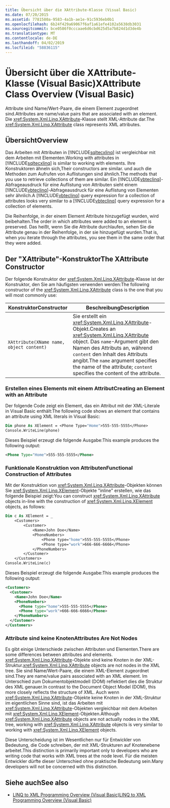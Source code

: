 ```yaml
---
title: Übersicht über die XAttribute-Klasse (Visual Basic)
ms.date: 07/20/2015
ms.assetid: 7781580a-9583-4a1b-ae1e-91c5936eb0b1
ms.openlocfilehash: 6b24f429a69067f6af1a61efe4102a5638db3031
ms.sourcegitcommit: bce0586f0cccaae6d6cbd625d5a7b824d1d3de4b
ms.translationtype: MT
ms.contentlocale: de-DE
ms.lasthandoff: 04/02/2019
ms.locfileid: "58836115"
---
```

# <a name="xattribute-class-overview-visual-basic"></a><span data-ttu-id="ce7f9-102">Übersicht über die XAttribute-Klasse (Visual Basic)</span><span class="sxs-lookup"><span data-stu-id="ce7f9-102">XAttribute Class Overview (Visual Basic)</span></span>
<span data-ttu-id="ce7f9-103">Attribute sind Name/Wert-Paare, die einem Element zugeordnet sind.</span><span class="sxs-lookup"><span data-stu-id="ce7f9-103">Attributes are name/value pairs that are associated with an element.</span></span> <span data-ttu-id="ce7f9-104">Die <xref:System.Xml.Linq.XAttribute>-Klasse stellt XML-Attribute dar.</span><span class="sxs-lookup"><span data-stu-id="ce7f9-104">The <xref:System.Xml.Linq.XAttribute> class represents XML attributes.</span></span>  
  
## <a name="overview"></a><span data-ttu-id="ce7f9-105">Übersicht</span><span class="sxs-lookup"><span data-stu-id="ce7f9-105">Overview</span></span>  
 <span data-ttu-id="ce7f9-106">Das Arbeiten mit Attributen in [!INCLUDE[sqltecxlinq](~/includes/sqltecxlinq-md.md)] ist vergleichbar mit dem Arbeiten mit Elementen.</span><span class="sxs-lookup"><span data-stu-id="ce7f9-106">Working with attributes in [!INCLUDE[sqltecxlinq](~/includes/sqltecxlinq-md.md)] is similar to working with elements.</span></span> <span data-ttu-id="ce7f9-107">Ihre Konstruktoren ähneln sich,</span><span class="sxs-lookup"><span data-stu-id="ce7f9-107">Their constructors are similar.</span></span> <span data-ttu-id="ce7f9-108">und auch die Methoden zum Aufrufen von Auflistungen sind ähnlich.</span><span class="sxs-lookup"><span data-stu-id="ce7f9-108">The methods that you use to retrieve collections of them are similar.</span></span> <span data-ttu-id="ce7f9-109">Ein [!INCLUDE[vbteclinq](~/includes/vbteclinq-md.md)]-Abfrageausdruck für eine Auflistung von Attributen sieht einem [!INCLUDE[vbteclinq](~/includes/vbteclinq-md.md)]-Abfrageausdruck für eine Auflistung von Elementen sehr ähnlich.</span><span class="sxs-lookup"><span data-stu-id="ce7f9-109">A [!INCLUDE[vbteclinq](~/includes/vbteclinq-md.md)] query expression for a collection of attributes looks very similar to a [!INCLUDE[vbteclinq](~/includes/vbteclinq-md.md)] query expression for a collection of elements.</span></span>  
  
 <span data-ttu-id="ce7f9-110">Die Reihenfolge, in der einem Element Attribute hinzugefügt wurden, wird beibehalten.</span><span class="sxs-lookup"><span data-stu-id="ce7f9-110">The order in which attributes were added to an element is preserved.</span></span> <span data-ttu-id="ce7f9-111">Das heißt, wenn Sie die Attribute durchlaufen, sehen Sie die Attribute genau in der Reihenfolge, in der sie hinzugefügt wurden.</span><span class="sxs-lookup"><span data-stu-id="ce7f9-111">That is, when you iterate through the attributes, you see them in the same order that they were added.</span></span>  
  
## <a name="the-xattribute-constructor"></a><span data-ttu-id="ce7f9-112">Der "XAttribute"-Konstruktor</span><span class="sxs-lookup"><span data-stu-id="ce7f9-112">The XAttribute Constructor</span></span>  
 <span data-ttu-id="ce7f9-113">Der folgende Konstruktor der <xref:System.Xml.Linq.XAttribute>-Klasse ist der Konstruktor, den Sie am häufigsten verwenden werden:</span><span class="sxs-lookup"><span data-stu-id="ce7f9-113">The following constructor of the <xref:System.Xml.Linq.XAttribute> class is the one that you will most commonly use:</span></span>  
  
|<span data-ttu-id="ce7f9-114">Konstruktor</span><span class="sxs-lookup"><span data-stu-id="ce7f9-114">Constructor</span></span>|<span data-ttu-id="ce7f9-115">Beschreibung</span><span class="sxs-lookup"><span data-stu-id="ce7f9-115">Description</span></span>|  
|-----------------|-----------------|  
|`XAttribute(XName name, object content)`|<span data-ttu-id="ce7f9-116">Sie erstellt ein <xref:System.Xml.Linq.XAttribute>-Objekt.</span><span class="sxs-lookup"><span data-stu-id="ce7f9-116">Creates an <xref:System.Xml.Linq.XAttribute> object.</span></span> <span data-ttu-id="ce7f9-117">Das `name`-Argument gibt den Namen des Attributs an, während `content` den Inhalt des Attributs angibt.</span><span class="sxs-lookup"><span data-stu-id="ce7f9-117">The `name` argument specifies the name of the attribute; `content` specifies the content of the attribute.</span></span>|  
  
### <a name="creating-an-element-with-an-attribute"></a><span data-ttu-id="ce7f9-118">Erstellen eines Elements mit einem Attribut</span><span class="sxs-lookup"><span data-stu-id="ce7f9-118">Creating an Element with an Attribute</span></span>  
 <span data-ttu-id="ce7f9-119">Der folgende Code zeigt ein Element, das ein Attribut mit der XML-Literale in Visual Basic enthält:</span><span class="sxs-lookup"><span data-stu-id="ce7f9-119">The following code shows an element that contains an attribute using XML literals in Visual Basic:</span></span>  
  
```vb  
Dim phone As XElement = <Phone Type="Home">555-555-5555</Phone>  
Console.WriteLine(phone)  
```  
  
 <span data-ttu-id="ce7f9-120">Dieses Beispiel erzeugt die folgende Ausgabe:</span><span class="sxs-lookup"><span data-stu-id="ce7f9-120">This example produces the following output:</span></span>  
  
```xml  
<Phone Type="Home">555-555-5555</Phone>  
```  
  
### <a name="functional-construction-of-attributes"></a><span data-ttu-id="ce7f9-121">Funktionale Konstruktion von Attributen</span><span class="sxs-lookup"><span data-stu-id="ce7f9-121">Functional Construction of Attributes</span></span>  
 <span data-ttu-id="ce7f9-122">Mit der Konstruktion von <xref:System.Xml.Linq.XAttribute>-Objekten können Sie <xref:System.Xml.Linq.XElement>-Objekte "inline" erstellen, wie das folgende Beispiel zeigt:</span><span class="sxs-lookup"><span data-stu-id="ce7f9-122">You can construct <xref:System.Xml.Linq.XAttribute> objects in-line with the construction of <xref:System.Xml.Linq.XElement> objects, as follows:</span></span>  
  
```vb  
Dim c As XElement = _  
    <Customers>  
        <Customer>  
            <Name>John Doe</Name>  
            <PhoneNumbers>  
                <Phone type="home">555-555-5555</Phone>  
                <Phone type="work">666-666-6666</Phone>  
            </PhoneNumbers>  
        </Customer>  
    </Customers>  
Console.WriteLine(c)  
```  
  
 <span data-ttu-id="ce7f9-123">Dieses Beispiel erzeugt die folgende Ausgabe:</span><span class="sxs-lookup"><span data-stu-id="ce7f9-123">This example produces the following output:</span></span>  
  
```xml  
<Customers>  
  <Customer>  
    <Name>John Doe</Name>  
    <PhoneNumbers>  
      <Phone type="home">555-555-5555</Phone>  
      <Phone type="work">666-666-6666</Phone>  
    </PhoneNumbers>  
  </Customer>  
</Customers>  
```  
  
### <a name="attributes-are-not-nodes"></a><span data-ttu-id="ce7f9-124">Attribute sind keine Knoten</span><span class="sxs-lookup"><span data-stu-id="ce7f9-124">Attributes Are Not Nodes</span></span>  
 <span data-ttu-id="ce7f9-125">Es gibt einige Unterschiede zwischen Attributen und Elementen.</span><span class="sxs-lookup"><span data-stu-id="ce7f9-125">There are some differences between attributes and elements.</span></span> <span data-ttu-id="ce7f9-126"><xref:System.Xml.Linq.XAttribute>-Objekte sind keine Knoten in der XML-Struktur.</span><span class="sxs-lookup"><span data-stu-id="ce7f9-126"><xref:System.Xml.Linq.XAttribute> objects are not nodes in the XML tree.</span></span> <span data-ttu-id="ce7f9-127">Sie sind Name/Wert-Paare, die einem XML-Element zugeordnet sind.</span><span class="sxs-lookup"><span data-stu-id="ce7f9-127">They are name/value pairs associated with an XML element.</span></span> <span data-ttu-id="ce7f9-128">Im Unterschied zum Dokumentobjektmodell (DOM) reflektiert dies die Struktur des XML genauer.</span><span class="sxs-lookup"><span data-stu-id="ce7f9-128">In contrast to the Document Object Model (DOM), this more closely reflects the structure of XML.</span></span> <span data-ttu-id="ce7f9-129">Auch wenn <xref:System.Xml.Linq.XAttribute>-Objekte keine Knoten in der XML-Struktur im eigentlichen Sinne sind, ist das Arbeiten mit <xref:System.Xml.Linq.XAttribute>-Objekten vergleichbar mit dem Arbeiten mit <xref:System.Xml.Linq.XElement>-Objekten.</span><span class="sxs-lookup"><span data-stu-id="ce7f9-129">Although <xref:System.Xml.Linq.XAttribute> objects are not actually nodes in the XML tree, working with <xref:System.Xml.Linq.XAttribute> objects is very similar to working with <xref:System.Xml.Linq.XElement> objects.</span></span>  
  
 <span data-ttu-id="ce7f9-130">Diese Unterscheidung ist im Wesentlichen nur für Entwickler von Bedeutung, die Code schreiben, der mit XML-Strukturen auf Knotenebene arbeitet.</span><span class="sxs-lookup"><span data-stu-id="ce7f9-130">This distinction is primarily important only to developers who are writing code that works with XML trees at the node level.</span></span> <span data-ttu-id="ce7f9-131">Für die meisten Entwickler dürfte dieser Unterschied ohne praktische Bedeutung sein.</span><span class="sxs-lookup"><span data-stu-id="ce7f9-131">Many developers will not be concerned with this distinction.</span></span>  
  
## <a name="see-also"></a><span data-ttu-id="ce7f9-132">Siehe auch</span><span class="sxs-lookup"><span data-stu-id="ce7f9-132">See also</span></span>

- [<span data-ttu-id="ce7f9-133">LINQ to XML Programming Overview (Visual Basic)</span><span class="sxs-lookup"><span data-stu-id="ce7f9-133">LINQ to XML Programming Overview (Visual Basic)</span></span>](../../../../visual-basic/programming-guide/concepts/linq/linq-to-xml-programming-overview.md)
